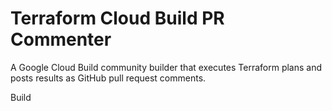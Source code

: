 # Terraform Cloud Build PR Commenter

A Google Cloud Build community builder that executes Terraform plans and posts results as GitHub pull request comments.

Build
